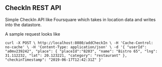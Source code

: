 ## CheckIn REST API

Simple CheckIn API like Foursquare which takes in location data and writes into the datastore.

A sample request looks like

`curl -X POST \
  http://localhost:8080/addCheckIn \
  -H 'Cache-Control: no-cache' \
  -H 'Content-Type: application/json' \
  -d '{
"userId": "a0mv239242",
"place": {
"placeId":"8203",
"name": "Bistro 65",
"lng": 31.112232,
"lat": 20.123221,
"category": "restaurant"
},
"checkinTimestamp": "2019-06-17T12:42:31Z"
}'`
